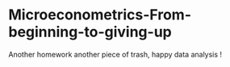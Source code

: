 # Microeconometrics-From-beginning-to-giving-up
Another homework another piece of trash, happy data analysis !
